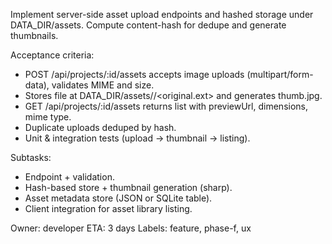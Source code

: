 Implement server-side asset upload endpoints and hashed storage under DATA_DIR/assets. Compute content-hash for dedupe and generate thumbnails.

Acceptance criteria:
- POST /api/projects/:id/assets accepts image uploads (multipart/form-data), validates MIME and size.
- Stores file at DATA_DIR/assets/<hash>/<original.ext> and generates thumb.jpg.
- GET /api/projects/:id/assets returns list with previewUrl, dimensions, mime type.
- Duplicate uploads deduped by hash.
- Unit & integration tests (upload -> thumbnail -> listing).

Subtasks:
- Endpoint + validation.
- Hash-based store + thumbnail generation (sharp).
- Asset metadata store (JSON or SQLite table).
- Client integration for asset library listing.

Owner: developer
ETA: 3 days
Labels: feature, phase-f, ux